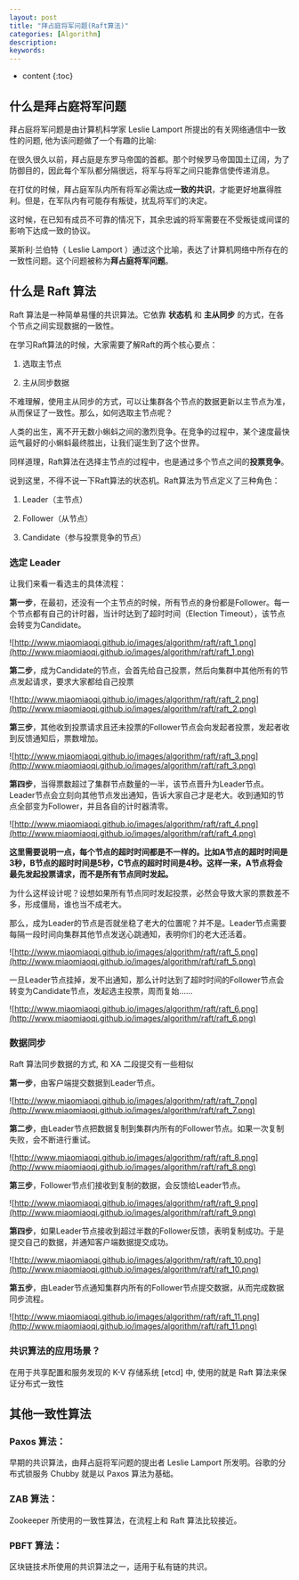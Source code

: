 ```yaml
---
layout: post
title: "拜占庭将军问题(Raft算法)"
categories: [Algorithm]
description:
keywords:
---
```


* content
{:toc}


## 什么是拜占庭将军问题

拜占庭将军问题是由计算机科学家 Leslie Lamport 所提出的有关网络通信中一致性的问题, 他为该问题做了一个有趣的比喻:

在很久很久以前，拜占庭是东罗马帝国的首都。那个时候罗马帝国国土辽阔，为了防御目的，因此每个军队都分隔很远，将军与将军之间只能靠信使传递消息。

在打仗的时候，拜占庭军队内所有将军必需达成**一致的共识**，才能更好地赢得胜利。但是，在军队内有可能存有叛徒，扰乱将军们的决定。

这时候，在已知有成员不可靠的情况下，其余忠诚的将军需要在不受叛徒或间谍的影响下达成一致的协议。

莱斯利·兰伯特（ Leslie Lamport ）通过这个比喻，表达了计算机网络中所存在的一致性问题。这个问题被称为**拜占庭将军问题**。

## 什么是 Raft 算法

Raft 算法是一种简单易懂的共识算法。它依靠 **状态机** 和 **主从同步** 的方式，在各个节点之间实现数据的一致性。

在学习Raft算法的时候，大家需要了解Raft的两个核心要点：

1. 选取主节点

2. 主从同步数据

不难理解，使用主从同步的方式，可以让集群各个节点的数据更新以主节点为准，从而保证了一致性。那么，如何选取主节点呢？

人类的出生，离不开无数小蝌蚪之间的激烈竞争。在竞争的过程中，某个速度最快运气最好的小蝌蚪最终胜出，让我们诞生到了这个世界。

同样道理，Raft算法在选择主节点的过程中，也是通过多个节点之间的**投票竞争**。

说到这里，不得不说一下Raft算法的状态机。Raft算法为节点定义了三种角色：

1. Leader（主节点）

2. Follower（从节点）

3. Candidate（参与投票竞争的节点）

### 选定 Leader

让我们来看一看选主的具体流程：

**第一步**，在最初，还没有一个主节点的时候，所有节点的身份都是Follower。每一个节点都有自己的计时器，当计时达到了超时时间（Election Timeout），该节点会转变为Candidate。

![http://www.miaomiaoqi.github.io/images/algorithm/raft/raft_1.png](http://www.miaomiaoqi.github.io/images/algorithm/raft/raft_1.png)

**第二步**，成为Candidate的节点，会首先给自己投票，然后向集群中其他所有的节点发起请求，要求大家都给自己投票

![http://www.miaomiaoqi.github.io/images/algorithm/raft/raft_2.png](http://www.miaomiaoqi.github.io/images/algorithm/raft/raft_2.png)

**第三步**，其他收到投票请求且还未投票的Follower节点会向发起者投票，发起者收到反馈通知后，票数增加。

![http://www.miaomiaoqi.github.io/images/algorithm/raft/raft_3.png](http://www.miaomiaoqi.github.io/images/algorithm/raft/raft_3.png)

**第四步**，当得票数超过了集群节点数量的一半，该节点晋升为Leader节点。Leader节点会立刻向其他节点发出通知，告诉大家自己才是老大。收到通知的节点全部变为Follower，并且各自的计时器清零。

![http://www.miaomiaoqi.github.io/images/algorithm/raft/raft_4.png](http://www.miaomiaoqi.github.io/images/algorithm/raft/raft_4.png)

**这里需要说明一点，每个节点的超时时间都是不一样的。比如A节点的超时时间是3秒，B节点的超时时间是5秒，C节点的超时时间是4秒。这样一来，A节点将会最先发起投票请求，而不是所有节点同时发起。**

为什么这样设计呢？设想如果所有节点同时发起投票，必然会导致大家的票数差不多，形成僵局，谁也当不成老大。

那么，成为Leader的节点是否就坐稳了老大的位置呢？并不是。Leader节点需要每隔一段时间向集群其他节点发送心跳通知，表明你们的老大还活着。

![http://www.miaomiaoqi.github.io/images/algorithm/raft/raft_5.png](http://www.miaomiaoqi.github.io/images/algorithm/raft/raft_5.png)

一旦Leader节点挂掉，发不出通知，那么计时达到了超时时间的Follower节点会转变为Candidate节点，发起选主投票，周而复始......

![http://www.miaomiaoqi.github.io/images/algorithm/raft/raft_6.png](http://www.miaomiaoqi.github.io/images/algorithm/raft/raft_6.png)

### 数据同步

Raft 算法同步数据的方式, 和 XA 二段提交有一些相似

**第一步**，由客户端提交数据到Leader节点。

![http://www.miaomiaoqi.github.io/images/algorithm/raft/raft_7.png](http://www.miaomiaoqi.github.io/images/algorithm/raft/raft_7.png)

**第二步**，由Leader节点把数据复制到集群内所有的Follower节点。如果一次复制失败，会不断进行重试。

![http://www.miaomiaoqi.github.io/images/algorithm/raft/raft_8.png](http://www.miaomiaoqi.github.io/images/algorithm/raft/raft_8.png)

**第三步**，Follower节点们接收到复制的数据，会反馈给Leader节点。

![http://www.miaomiaoqi.github.io/images/algorithm/raft/raft_9.png](http://www.miaomiaoqi.github.io/images/algorithm/raft/raft_9.png)

**第四步**，如果Leader节点接收到超过半数的Follower反馈，表明复制成功。于是提交自己的数据，并通知客户端数据提交成功。

![http://www.miaomiaoqi.github.io/images/algorithm/raft/raft_10.png](http://www.miaomiaoqi.github.io/images/algorithm/raft/raft_10.png)

**第五步**，由Leader节点通知集群内所有的Follower节点提交数据，从而完成数据同步流程。

![http://www.miaomiaoqi.github.io/images/algorithm/raft/raft_11.png](http://www.miaomiaoqi.github.io/images/algorithm/raft/raft_11.png)

### 共识算法的应用场景？

在用于共享配置和服务发现的 K-V 存储系统 [etcd] 中, 使用的就是 Raft 算法来保证分布式一致性

## 其他一致性算法

### Paxos 算法：

早期的共识算法，由拜占庭将军问题的提出者 Leslie Lamport 所发明。谷歌的分布式锁服务 Chubby 就是以 Paxos 算法为基础。

### ZAB 算法：

Zookeeper 所使用的一致性算法，在流程上和 Raft 算法比较接近。

### PBFT 算法：

区块链技术所使用的共识算法之一，适用于私有链的共识。





